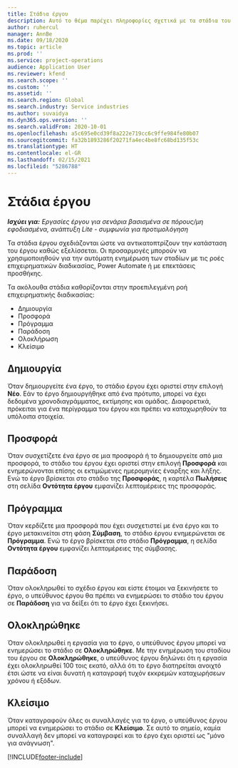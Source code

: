 ```yaml
---
title: Στάδια έργου
description: Αυτό το θέμα παρέχει πληροφορίες σχετικά με τα στάδια του έργου που είναι διαθέσιμα στο Microsoft Dynamics Project Operations (Λειτουργίες έργου).
author: ruhercul
manager: AnnBe
ms.date: 09/18/2020
ms.topic: article
ms.prod: ''
ms.service: project-operations
audience: Application User
ms.reviewer: kfend
ms.search.scope: ''
ms.custom: ''
ms.assetid: ''
ms.search.region: Global
ms.search.industry: Service industries
ms.author: suvaidya
ms.dyn365.ops.version: ''
ms.search.validFrom: 2020-10-01
ms.openlocfilehash: a5c695e0cd39f8a222e719cc6c9ffe984fe80b07
ms.sourcegitcommit: fa32b1893286f20271fa4ec4be8fc68bd135f53c
ms.translationtype: HT
ms.contentlocale: el-GR
ms.lasthandoff: 02/15/2021
ms.locfileid: "5286788"
---
```

# <a name="project-stages"></a>Στάδια έργου

_**Ισχύει για:** Εργασίες έργου για σενάρια βασισμένα σε πόρους/μη εφοδιασμένα, ανάπτυξη Lite - συμφωνία για προτιμολόγηση_

Τα στάδια έργου σχεδιάζονται ώστε να αντικατοπτρίζουν την κατάσταση του έργου καθώς εξελίσσεται. Οι προσαρμογές μπορούν να χρησιμοποιηθούν για την αυτόματη ενημέρωση των σταδίων με τις ροές επιχειρηματικών διαδικασίας, Power Automate ή με επεκτάσεις προσθήκης.

Τα ακόλουθα στάδια καθορίζονται στην προεπιλεγμένη ροή επιχειρηματικής διαδικασίας:

- Δημιουργία
- Προσφορά
- Πρόγραμμα
- Παράδοση
- Ολοκλήρωση
- Κλείσιμο  

## <a name="new"></a>Δημιουργία

Όταν δημιουργείτε ένα έργο, το στάδιο έργου έχει οριστεί στην επιλογή **Νέο**. Εάν το έργο δημιουργήθηκε από ένα πρότυπο, μπορεί να έχει δεδομένα χρονοδιαγράμματος, εκτίμησης και ομάδας. Διαφορετικά, πρόκειται για ένα περίγραμμα του έργου και πρέπει να καταχωρηθούν τα υπόλοιπα στοιχεία.

## <a name="quote"></a>Προσφορά

Όταν συσχετίζετε ένα έργο σε μια προσφορά ή το δημιουργείτε από μια προσφορά, το στάδιο του έργου έχει οριστεί στην επιλογή **Προσφορά** και ενημερώνονται επίσης οι εκτιμώμενες ημερομηνίες έναρξης και λήξης. Ενώ το έργο βρίσκεται στο στάδιο της **Προσφοράς**, η καρτέλα **Πωλήσεις** στη σελίδα **Οντότητα έργου** εμφανίζει λεπτομέρειες της προσφοράς.

## <a name="plan"></a>Πρόγραμμα

Όταν κερδίζετε μια προσφορά που έχει συσχετιστεί με ένα έργο και το έργο μετακινείται στη φάση **Σύμβαση**, το στάδιο έργου ενημερώνεται σε **Πρόγραμμα**. Ενώ το έργο βρίσκεται στο στάδιο **Πρόγραμμα**, η σελίδα **Οντότητα έργου** εμφανίζει λεπτομέρειες της σύμβασης.

## <a name="deliver"></a>Παράδοση

Όταν ολοκληρωθεί το σχέδιο έργου και είστε έτοιμοι να ξεκινήσετε το έργο, ο υπεύθυνος έργου θα πρέπει να ενημερώσει το στάδιο του έργου σε **Παράδοση** για να δείξει ότι το έργο έχει ξεκινήσει.

## <a name="complete"></a>Ολοκληρώθηκε 

Όταν ολοκληρωθεί η εργασία για το έργο, ο υπεύθυνος έργου μπορεί να ενημερώσει το στάδιο σε **Ολοκληρώθηκε**. Με την ενημέρωση του σταδίου του έργου σε **Ολοκληρώθηκε**, ο υπεύθυνος έργου δηλώνει ότι η εργασία έχει ολοκληρωθεί 100 τοις εκατό, αλλά ότι το έργο διατηρείται ανοιχτό έτσι ώστε να είναι δυνατή η καταγραφή τυχόν εκκρεμών καταχωρήσεων χρόνου ή εξόδων.

## <a name="close"></a>Κλείσιμο

Όταν καταγραφούν όλες οι συναλλαγές για το έργο, ο υπεύθυνος έργου μπορεί να ενημερώσει το στάδιο σε **Κλείσιμο**. Σε αυτό το σημείο, καμία συναλλαγή δεν μπορεί να καταγραφεί και το έργο έχει οριστεί ως "μόνο για ανάγνωση".



[!INCLUDE[footer-include](../includes/footer-banner.md)]